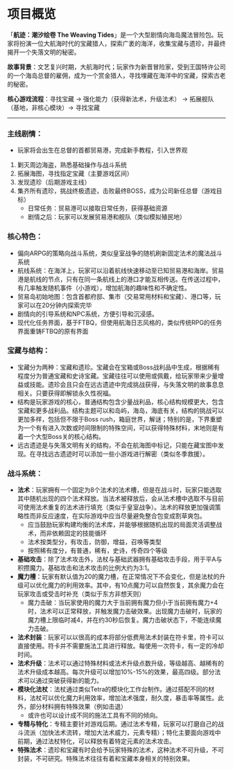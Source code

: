 # 项目概览

「**航迹：潮汐绘卷 The Weaving Tides**」是一个大型剧情向海岛魔法冒险包。玩家将扮演一位大航海时代的宝藏猎人，探索广袤的海洋，收集宝藏与遗珍，并最终揭开一个失落文明的秘密。

**故事背景**：文艺复兴时期，大航海时代；玩家作为新晋冒险家，受到王国特许公司的一个海岛总督的雇佣，成为一个赏金猎人，寻找埋藏在海洋中的宝藏，探索古老的秘密。

**核心游戏流程**：寻找宝藏 -> 强化能力（获得新法术，升级法术） -> 拓展舰队（基地，非核心模块）-> 寻找宝藏

--- 

### 主线剧情：
- 玩家将会出生在总督的首都贸易港，完成新手教程，引入世界观
1. 剿灭周边海盗，熟悉基础操作与战斗系统
2. 拓展海图，寻找指定宝藏（主要游戏区间）
3. 发现遗珍（后期游戏主线）
4. 集齐所有遗珍，挑战终极遗迹，击败最终BOSS，成为公司新任总督（游戏目标）
	- 日常任务：贸易港可以接取日常任务，获得基础资源
	- 剧情之后：玩家可以发展贸易港和舰队（类似模拟殖民地）

### 核心特色：
- 偏向ARPG的策略向战斗系统，类似皇室战争的随机刷新固定法术的魔法战斗系统
- 航线系统：在海洋上，玩家可以沿着航线快速移动至已知贸易港和海岸。贸易港是航线的节点，只有在同一条航线上的港口才能互相传送。在传送过程中，有几率触发随机事件（小游戏），增加航海的趣味性和不确定性。
- 贸易岛初始地图：包含首都府邸、集市（交易常用材料和宝藏）、港口等，玩家可以在20分钟内探索完毕
- 剧情向的引导系统和NPC系统，方便引导和沉浸感。
- 现代化任务界面，基于FTBQ，但使用航海日志风格的，类似传统RPG的任务界面重铸FTBQ的原有界面

### 宝藏与结构：
- 宝藏分为两种：宝藏和遗珍。宝藏会在宝箱或Boss战利品中生成，根据稀有程度分为普通宝藏和史诗宝藏。宝藏往往可以使用或佩戴，给玩家带来少量增益或技能。遗珍会且只会在远古遗迹中完成挑战获得，与失落文明的故事息息相关。只要获得即解锁永久性祝福。
- 结构是玩家游戏的核心，普通结构包含少量战利品，核心结构规模更大，包含宝藏和更多战利品。结构主题可以和岛屿，海岛，海底有关，结构的挑战可以更加多样，包括但不限于Boss rush，箱庭世界，解谜；特别的是，下界重塑为一个有有进入次数或时间限制的特殊空间，可以获得特殊材料，末地则是有着一个大型Boss关的核心结构。
- 远古遗迹是与失落文明有关的结构，不会在航海图中标记，只能在藏宝图中发现。在寻找远古遗迹时可以添加一些小游戏进行解密（类似冬季救援）。

### 战斗系统：
- **法术**：玩家拥有一个固定为8个法术的法术槽，但是在战斗时，玩家只能选取其中随机出现的四个法术释放。当法术被释放后，会从法术槽中选取不与目前可使用法术重复的法术进行填充（类似于皇室战争）。法术的释放更加强调策略性而非反应速度，在实际游戏中应当尽量避免整合包变成割草爽包。
	- 应当鼓励玩家构建均衡的法术库，并能够根据随机出现的局面灵活调整战术，而非依赖固定的技能循环
	- 法术按类型分，有攻击，防御，增益，召唤等类型
	- 按照稀有度分，有普通，稀有，史诗，传奇四个等级
- **基础攻击**：除了法术攻击外，法杖与基础武器拥有基础攻击手段，用于平A与积攒魔力。基础攻击和法术攻击的比例大约为3:1。
- **魔力槽**：玩家有默认值为20的魔力槽，在正常情况下不会变化，但是法杖的升级可以优化魔力的利用效率。其中，有10点魔力可以自然恢复，其余魔力会在玩家攻击或受击时补充（类似于东方非想天则）
	- 魔力击破：当玩家使用的魔力大于当前拥有魔力但小于当前拥有魔力+4时，法术可以正常释放，并触发魔力击破效果。出现魔力击破时，玩家的魔力槽上限临时减4，并在约30秒后恢复。魔力击破状态下，不能连续魔力击破。
- **法术封装**：玩家可以以很高的成本将部分低费用法术封装在符卡里，符卡可以直接使用。符卡并不需要施法工具进行释放。每使用一次符卡，有一定的冷却时间。
- **法术升级**：法术可以通过特殊材料或法术升级点数升级，等级越高、越稀有的法术升级成本越高。每次升级可以增加10%-15%的效果，最高四级。部分法术可以通过突破获得新的能力。
- **模块化法杖**：法杖通过类似Tetra的模块化工作台制作。通过搭配不同的材料，法杖可以优化魔力利用效率，增加法术强度，耐久度，暴击率等属性。此外，部分材料拥有特殊效果（例如击退）
	- 或许也可以设计成不同的施法工具有不同的倾向。
- **专精与特化**：专精主要针对游戏后期。通过法术专精，玩家可以打磨自己的战斗流派（加快法术流转，增加大法术威力，元素专精）；特化主要面向游戏中前期，通过法杖特化，可以释放有着特定元素的法术攻击。
- **特殊法术**：遗珍和宝藏有时会给予玩家特殊的法术，这种法术不可升级，不可封装，不可研究。特殊法术往往有着和宝藏本身相关的特别效果。